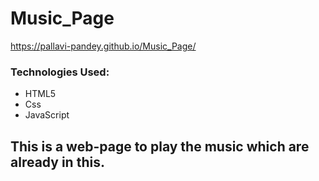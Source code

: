 # Music_Page
https://pallavi-pandey.github.io/Music_Page/
### Technologies Used:
- HTML5
- Css
- JavaScript
## This is a web-page to play the music which are already in this.
